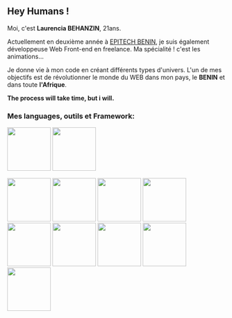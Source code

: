 ## Hey Humans !

Moi, c'est **Laurencia BEHANZIN**, 21ans.

Actuellement en deuxième année à [EPITECH BENIN](https://www.epitech.bj), je suis également développeuse Web Front-end en freelance. Ma spécialité ! c'est les animations...

Je donne vie à mon code en créant différents types d'univers.
L'un de mes objectifs est de révolutionner le monde du WEB dans mon pays, le **BENIN** et dans toute **l'Afrique**.

**The process will take time, but i will.**

### Mes languages, outils et Framework:

<img src="https://www.developpez.com/public/images/news/js002.png" width="100px" height="100px">      <img src="https://encrypted-tbn0.gstatic.com/images?q=tbn:ANd9GcRp5AD9Rjg1jFR_rwCmjPx6BvvycjwXo7m3JN3aGTfiA7SIIJIlTC0drTDCxAWqtjm4YCg&usqp=CAU" width="100px" height="100px">

<img src="https://www.developpez.com/public/images/news/js002.png" width="100px" height="100px"> 
<img src="https://www.developpez.com/public/images/news/js002.png" width="100px" height="100px"> 
<img src="https://www.developpez.com/public/images/news/js002.png" width="100px" height="100px"> 
<img src="https://www.developpez.com/public/images/news/js002.png" width="100px" height="100px"> 
<img src="https://www.developpez.com/public/images/news/js002.png" width="100px" height="100px"> 
<img src="https://www.developpez.com/public/images/news/js002.png" width="100px" height="100px"> 
<img src="https://www.developpez.com/public/images/news/js002.png" width="100px" height="100px"> 
<img src="https://www.developpez.com/public/images/news/js002.png" width="100px" height="100px"> 
<img src="https://www.developpez.com/public/images/news/js002.png" width="100px" height="100px"> 

